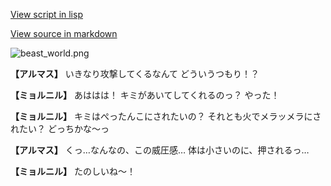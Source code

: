 [View script in lisp](../scripts/100301031.txt)

[View source in markdown](100301031.md)

![beast_world.png](../images/backgrounds/beast_world.png)

**【アルマス】**
いきなり攻撃してくるなんて
どういうつもり！？

**【ミョルニル】**
あははは！
キミがあいてしてくれるのっ？
やった！

**【ミョルニル】**
キミはぺったんこにされたいの？
それとも火でメラッメラにされたい？
どっちかな～っ

**【アルマス】**
くっ…なんなの、この威圧感…
体は小さいのに、押されるっ…

**【ミョルニル】**
たのしいね～！